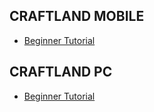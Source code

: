 ## CRAFTLAND MOBILE

- [Beginner Tutorial](https://ffcraftland.garena.com/en/tutorial/cl/3/)

## CRAFTLAND PC

- [Beginner Tutorial](https://ffcraftland.garena.com/en/tutorial/fe/1/)
